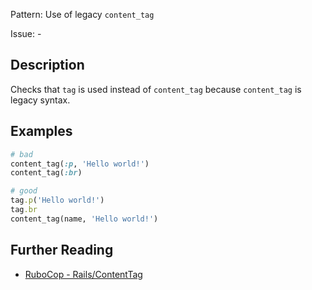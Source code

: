 Pattern: Use of legacy `content_tag`

Issue: -

## Description

Checks that `tag` is used instead of `content_tag` because `content_tag` is legacy syntax.

## Examples

```ruby
# bad
content_tag(:p, 'Hello world!')
content_tag(:br)

# good
tag.p('Hello world!')
tag.br
content_tag(name, 'Hello world!')
```

## Further Reading

* [RuboCop - Rails/ContentTag](https://docs.rubocop.org/rubocop-rails/cops_rails.html#railscontenttag)
